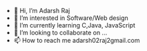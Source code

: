 - 👋 Hi, I’m Adarsh Raj
- 👀 I’m interested in Software/Web design
- 🌱 I’m currently learning C,Java, JavaScript
- 💞️ I’m looking to collaborate on ...
- 📫 How to reach me adarsh02raj2gmail.com

<!---
adarsh02raj/adarsh02raj is a ✨ special ✨ repository because its `README.md` (this file) appears on your GitHub profile.
You can click the Preview link to take a look at your changes.
--->
